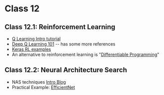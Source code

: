 # Class 12

## Class 12.1: Reinforcement Learning
* [Q Learning Intro tutorial](https://www.learndatasci.com/tutorials/reinforcement-q-learning-scratch-python-openai-gym/)
* [Deep Q Learning 101](https://towardsdatascience.com/deep-q-learning-tutorial-mindqn-2a4c855abffc) -- has some more references 
* [Keras RL examples](https://keras.io/examples/rl/)
* An alternative to reinforcement learning is "[Differentiable Programming](https://docs.taichi-lang.org/docs/differentiable_programming)"

## Class 12.2: Neural Architecture Search

* NAS techniques [Intro Blog](https://lilianweng.github.io/posts/2020-08-06-nas/)
* Practical Example: [EfficientNet](https://ai.googleblog.com/2019/05/efficientnet-improving-accuracy-and.html)
